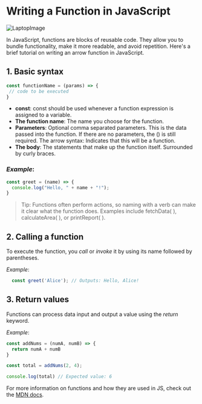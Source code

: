 # **Writing a Function in JavaScript**
![LaptopImage](https://i.imghippo.com/files/RUk6570TmI.jpg)

In JavaScript, functions are blocks of reusable code. They allow you to bundle functionality, make it more readable, and avoid repetition. Here's a brief tutorial on writing an arrow function in JavaScript.

## **1. Basic syntax**

```javascript
const functionName = (params) => {
 // code to be executed
}
```

* **const**: const should be used whenever a function expression is assigned to a variable.
* **The function name**: The name you choose for the function.
* **Parameters**: Optional comma separated parameters. This is the data passed into the function. If there are no parameters, the () is still required.
The arrow syntax: Indicates that this will be a function.
* **The body**: The statements that make up the function itself. Surrounded by curly braces.

### ***Example***:

```javascript 
const greet = (name) => {
  console.log("Hello, " + name + "!");
}
``` 


> Tip: Functions often perform actions, so naming with a verb can make it clear what the function does. Examples include fetchData( ), calculateArea( ), or printReport( ). 

## 2. Calling a function

To execute the function, you *call* or *invoke* it by using its name followed by parentheses.

*Example*:

```javascript
  const greet('Alice'); // Outputs: Hello, Alice!
  ```

## 3. Return values

Functions can process data input and output a value using the *return* keyword.

*Example*: 

```javascript
const addNums = (numA, numB) => {
  return numA + numB
}

const total = addNums(2, 4);

console.log(total) // Expected value: 6
```
For more information on functions and how they are used in JS, check out the [MDN docs](). 

